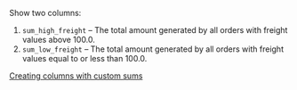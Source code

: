 Show two columns:

1. `sum_high_freight` – The total amount generated by all orders with freight values above 100.0.
2. `sum_low_freight` – The total amount generated by all orders with freight values equal to or less than 100.0.

[Creating columns with custom sums](https://learnsql.com/course/sql-revenue-trend-analysis/comparing-revenue/revenue-in-quarters/creating-columns-with-custom-sums)
